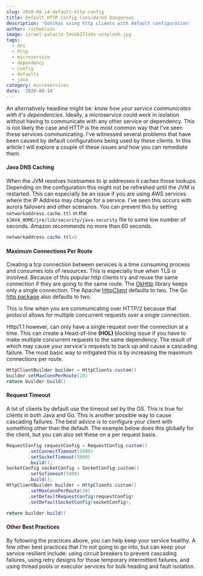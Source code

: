 ```yaml
---
slug: 2020-08-14-default-http-config
title: Default HTTP Config Considered Dangerous
description: 'Gotchas using http clients with default configuration'
author: richwklein
image: israel-palacio-ImcUkZ72oUs-unsplash.jpg
tags:
  - dns
  - http
  - microservice
  - dependency
  - config
  - defaults
  - java
category: microservices
date: '2020-08-14'
---
```


An alternatively headline might be: *know how your service communicates with 
it's dependencies*. Ideally, a microservice could work in isolation without
having to communicate with any other service or dependency. This is not likely
the case and HTTP is the most common way that I've seen these services 
communicating. I've witnessed several problems that have been caused by 
default configurations being used by these clients. In this article I 
will explore a couple of these issues and how you can remediate them.

#### Java DNS Caching
When the JVM resolves hostnames to ip addresses it caches those lookups. Depending
on the configuration this might not be refreshed until the JVM is restarted. This
can especially be an issue if you are using AWS services where the IP Address may
change for a service. I've seen this occurs with aurora failovers and other
scenarios. You can prevent this by setting `networkaddress.cache.ttl` in the 
`$JAVA_HOME/jre/lib/security/java.security` file to some low number of seconds. 
Amazon recommends no more than 60 seconds.

```java
networkaddress.cache.ttl=5
```

#### Maximum Connections Per Route
Creating a tcp connection between services is a time consuming process and
consumes lots of resources. This is especially true when TLS is involved.
Because of this popular http clients try and reuse the same connection if they
are going to the same route. The [OkHttp](https://square.github.io/okhttp/) 
library keeps only a single connection. The Apache 
[HttpClient](https://hc.apache.org/httpcomponents-client-ga/index.html) defaults 
to two. The Go [http package](https://golang.org/pkg/net/http/) also defaults 
to two. 

This is fine when you are communicating over HTTP/2 because that protocol 
allows for multiple concurrent requests over a single connection. 

Http/1.1 however, can only have a single request over the connection at a time. 
This can create a Head-of-line **(HOL)** blocking issue if you have to make 
multiple concurrent requests to the same dependency. The result of which may 
cause your service's requests to back up and cause a cascading failure. The most 
basic way to mitigated this is by increasing the maximum connections per route.

```java
HttpClientBuilder builder = HttpClients.custom()
builder.setMaxConnPerRoute(20)
return builder.build()
```

#### Request Timeout
A lot of clients by default use the timeout set by the OS. This is true
for clients in both Java and Go. This is another possible way to cause 
cascading failures. The best advice is to configure your client with something other 
than the default. The example below does this globally for the client, but you can 
also set these on a per request basis.

```java
RequestConfig requestConfig = RequestConfig.custom()
        .setConnectTimeout(5000)
        .setSocketTimeout(5000)
        .build();
SocketConfig socketConfig = SocketConfig.custom()
        .setSoTimeout(5000)
        .build();
HttpClientBuilder builder = HttpClients.custom()
        .setMaxConnPerRoute(20)
        .setDefaultRequestConfig(requestConfig)
        .setDefaultSocketConfig(socketConfig);

return builder.build()
```

#### Other Best Practices
By following the practices above, you can help keep your service healthy. A 
few other best practices that I'm not going to go into, but can keep your 
service resilient include: using circuit breakers to prevent cascading failures,
using retry designs for those temporary intermittent failures, and using 
thread pools or executor services for bulk heading and fault isolation.
